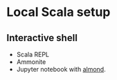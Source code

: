 # Local Scala setup

## Interactive shell

* Scala REPL
* Ammonite
* Jupyter notebook with [almond](https://almond.sh/docs/quick-start-install).
